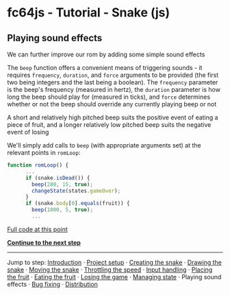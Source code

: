 # fc64js - Tutorial - Snake (js)

## Playing sound effects

We can further improve our rom by adding some simple sound effects

The ```beep``` function offers a convenient means of triggering sounds - it requires ```frequency```, ```duration```, and ```force``` arguments to be provided (the first two being integers and the last being a boolean). The ```frequency``` parameter is the beep's frequency (measured in hertz), the ```duration``` parameter is how long the beep should play for (measured in ticks), and ```force``` determines whether or not the beep should override any currently playing beep or not

A short and relatively high pitched beep suits the positive event of eating a piece of fruit, and a longer relatively low pitched beep suits the negative event of losing

We'll simply add calls to ```beep``` (with appropriate arguments set) at the relevant points in ```romLoop```:

```js
function romLoop() {
      ...
      if (snake.isDead()) {
        beep(280, 15, true);
        changeState(states.gameOver);
      }
      if (snake.body[0].equals(fruit)) {
        beep(1000, 5, true);
        ...
```

[Full code at this point](versions/v11.html)

[**Continue to the next step**](12.md)

---

Jump to step: [Introduction](readme.md) · [Project setup](01.md) · [Creating the snake](02.md) · [Drawing the snake](03.md) · [Moving the snake](04.md) · [Throttling the speed](05.md) · [Input handling](06.md) · [Placing the fruit](07.md) · [Eating the fruit](08.md) · [Losing the game](09.md) · [Managing state](10.md) · Playing sound effects · [Bug fixing](12.md) · [Distribution](13.md)
